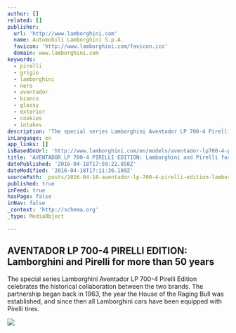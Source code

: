 ```yaml
---
author: []
related: []
publisher:
  url: 'http://www.lamborghini.com'
  name: Automobili Lamborghini S.p.A.
  favicon: 'http://www.lamborghini.com/favicon.ico'
  domain: www.lamborghini.com
keywords:
  - pirelli
  - grigio
  - lamborghini
  - nero
  - aventador
  - bianco
  - glossy
  - exterior
  - cookies
  - intakes
description: 'The special series Lamborghini Aventador LP 700-4 Pirelli Edition celebrates the historical collaboration between the two brands. The partnership began back in 1963, the year the House of the Raging Bull was established, and since then all Lamborghini cars have been equipped with Pirelli tires.'
inLanguage: en
app_links: []
isBasedOnUrl: 'http://www.lamborghini.com/en/models/aventador-lp700-4-pirelli-edition/overview/'
title: 'AVENTADOR LP 700-4 PIRELLI EDITION: Lamborghini and Pirelli for more than 50 years'
datePublished: '2016-04-18T17:59:22.858Z'
dateModified: '2016-04-18T17:11:36.189Z'
sourcePath: _posts/2016-04-18-aventador-lp-700-4-pirelli-edition-lamborghini-and-pirelli.md
published: true
inFeed: true
hasPage: false
inNav: false
_context: 'http://schema.org'
_type: MediaObject

---
```

<article style=""><h1>AVENTADOR LP 700-4 PIRELLI EDITION: Lamborghini and Pirelli for more than 50 years</h1><p>The special series Lamborghini Aventador LP 700-4 Pirelli Edition celebrates the historical collaboration between the two brands. The partnership began back in 1963, the year the House of the Raging Bull was established, and since then all Lamborghini cars have been equipped with Pirelli tires.</p><img src="http://cdn.lamborghini.com/content/models/pirelli_limited_edition/Aventador-LP-700-4-Pirelli-Edition-04_1920x1080.jpg" /></article>